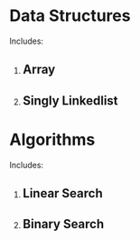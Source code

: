 # Data Structures
Includes:
1. ## Array
2. ## Singly Linkedlist

# Algorithms
Includes:
1. ## Linear Search
2. ## Binary Search
